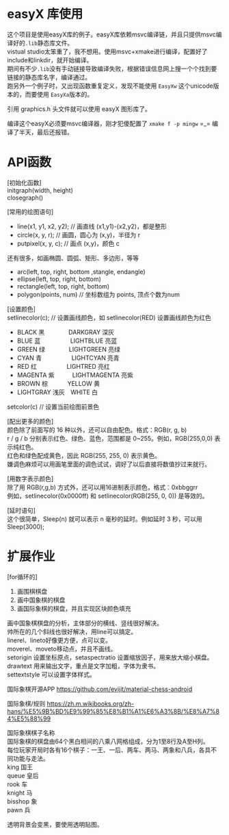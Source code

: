 # easyX 库使用
这个项目是使用easyX库的例子。easyX库依赖msvc编译链，并且只提供msvc编译好的`.lib`静态库文件。        
vistual studio太笨重了，我不想用。使用msvc+xmake进行编译，配置好了include和linkdir，就开始编译。        
期间有不少`.lib`没有手动链接导致编译失败，根据错误信息网上搜一个个找到要链接的静态库名字，编译通过。    
跑另外一个例子时，又出现函数重复定义，发现不能使用 `EasyXw` 这个unicode版本的，而要使用 `EasyXa`版本的。    

引用 graphics.h 头文件就可以使用 easyX 图形库了。   

编译这个easyX必须要msvc编译器，刚才犯傻配置了 `xmake f -p mingw` =_= 编译了半天，最后还报错。   

# API函数
[初始化函数]        
initgraph(width, height)        
closegraph()        

[常用的绘图语句]
* line(x1, y1, x2, y2); // 画直线 (x1,y1)-(x2,y2)，都是整形
* circle(x, y, r); // 画圆，圆心为 (x,y)，半径为 r
* putpixel(x, y, c); // 画点 (x,y)，颜色 c

还有很多，如画椭圆、圆弧、矩形、多边形，等等        
* arc(left, top, right, bottom ,stangle, endangle)
* ellipse(left, top, right, bottom)
* rectangle(left, top, right, bottom)
* polygon(points, num) // 坐标数组为 points, 顶点个数为num

[设置颜色]      
setlinecolor(c);    // 设置画线颜色，如 setlinecolor(RED) 设置画线颜色为红色        
* BLACK 黑　　　　DARKGRAY 深灰
* BLUE 蓝　　　　　LIGHTBLUE 亮蓝
* GREEN 绿　　　　LIGHTGREEN 亮绿
* CYAN 青　　　　　LIGHTCYAN 亮青
* RED   红　　　　　LIGHTRED   亮红
* MAGENTA 紫　　　LIGHTMAGENTA   亮紫
* BROWN 棕 　　　YELLOW 黄
* LIGHTGRAY 浅灰　WHITE 白

setcolor(c) // 设置当前绘图前景色       

[配出更多的颜色]        
颜色除了前面写的 16 种以外，还可以自由配色。格式：RGB(r, g, b)      
r / g / b 分别表示红色、绿色、蓝色，范围都是 0~255。例如，RGB(255,0,0) 表示纯红色。     
红色和绿色配成黄色，因此 RGB(255, 255, 0) 表示黄色。        
嫌调色麻烦可以用画笔里面的调色试试，调好了以后直接将数值抄过来就行。        

[用数字表示颜色]        
除了用 RGB(r,g,b) 方式外，还可以用16进制表示颜色，格式：0xbbggrr        
例如，setlinecolor(0x0000ff) 和 setlinecolor(RGB(255, 0, 0)) 是等效的。     

[延时语句]  
这个很简单，Sleep(n) 就可以表示 n 毫秒的延时。例如延时 3 秒，可以用 Sleep(3000);        

# 扩展作业
[for循环的]     
1. 画围棋棋盘
2. 画中国象棋的棋盘
3. 画国际象棋的棋盘，并且实现区块颜色填充

画中国象棋棋盘的分析，主体部分的横线、竖线很好解决。    
帅所在的几个斜线也很好解决，用line可以搞定。    
linerel、lineto好像更方便，点可以变。       
moverel、moveto移动点，并且不画线。     
setorigin 设置坐标原点，setaspectratio 设置缩放因子，用来放大缩小棋盘。         
drawtext 用来输出文字，重点是文字加粗，字体为隶书。     
settextstyle 可以设置字体样式。 

国际象棋开源APP https://github.com/evijit/material-chess-android

国际象棋/规则 https://zh.m.wikibooks.org/zh-hans/%E5%9B%BD%E9%99%85%E8%B1%A1%E6%A3%8B/%E8%A7%84%E5%88%99

国际象棋棋子名称        
国际象棋的棋盘由64个黑白相间的八乘八网格组成，分为1至8行及A至H列。      
每位玩家开局时各有16个棋子：一王、一后、两车、两马、两象和八兵，各具不同功能与走法。        
king 国王       
queue 皇后      
rook 车     
knight 马       
bisshop 象      
pawn 兵     


透明背景会变黑，要使用透明贴图。
